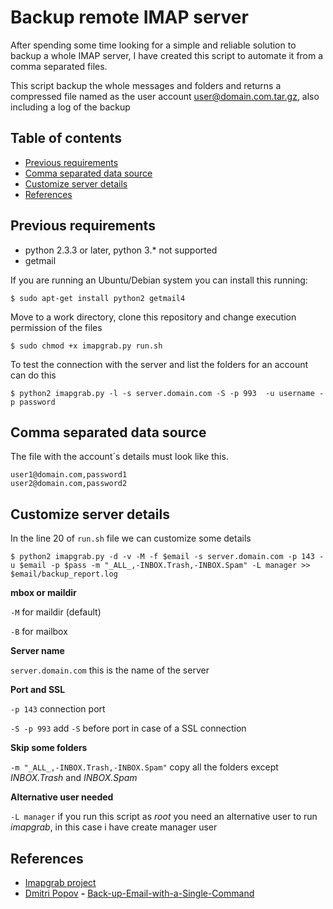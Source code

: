 # Backup remote IMAP server #

After spending some time looking for a simple and reliable solution to backup a whole IMAP server, I have created this script to automate it from a comma separated files.

This script backup the whole messages and folders and returns a compressed file named as the user account user@domain.com.tar.gz, also including a log of the backup

## Table of contents ##
- [Previous requirements](#previous-requirements)
- [Comma separated data source](#comma-separated-data-source)
- [Customize server details](#customize-server-details)
- [References](#references)

## Previous requirements ##

- python 2.3.3 or later, python 3.* not supported
- getmail

If you are running an Ubuntu/Debian system you can install this running:

```Shell
$ sudo apt-get install python2 getmail4
```
Move to a work directory, clone this repository and change execution permission of the files
```Shell
$ sudo chmod +x imapgrab.py run.sh
```
To test the connection with the server and list the folders for an account can do this

```Shell
$ python2 imapgrab.py -l -s server.domain.com -S -p 993  -u username -p password
```

## Comma separated data source ##
The file with the account´s details must look like this.
```Shell
user1@domain.com,password1
user2@domain.com,password2
```

## Customize server details ##
In the line 20 of `run.sh` file we can customize some details
```Shell
$ python2 imapgrab.py -d -v -M -f $email -s server.domain.com -p 143 -u $email -p $pass -m "_ALL_,-INBOX.Trash,-INBOX.Spam" -L manager >> $email/backup_report.log
```
**mbox or maildir**

`-M` for maildir (default)

`-B` for mailbox

**Server name**

`server.domain.com` this is the name of the server

**Port and SSL**

`-p 143` connection port

`-S -p 993` add `-S` before port in case of a SSL connection

**Skip some folders**

`-m "_ALL_,-INBOX.Trash,-INBOX.Spam"` copy all the folders except *INBOX.Trash* and *INBOX.Spam*

**Alternative user needed**

`-L manager` if you run this script as *root* you need an alternative user to run *imapgrab*, in this case i have create manager user

## References ##
 - [Imapgrab project](http://sourceforge.net/projects/imapgrab/)
 - [Dmitri Popov](https://github.com/dmpop) **-** [Back-up-Email-with-a-Single-Command](http://www.linux-magazine.com/Online/Blogs/Productivity-Sauce/Back-up-Email-with-a-Single-Command)
